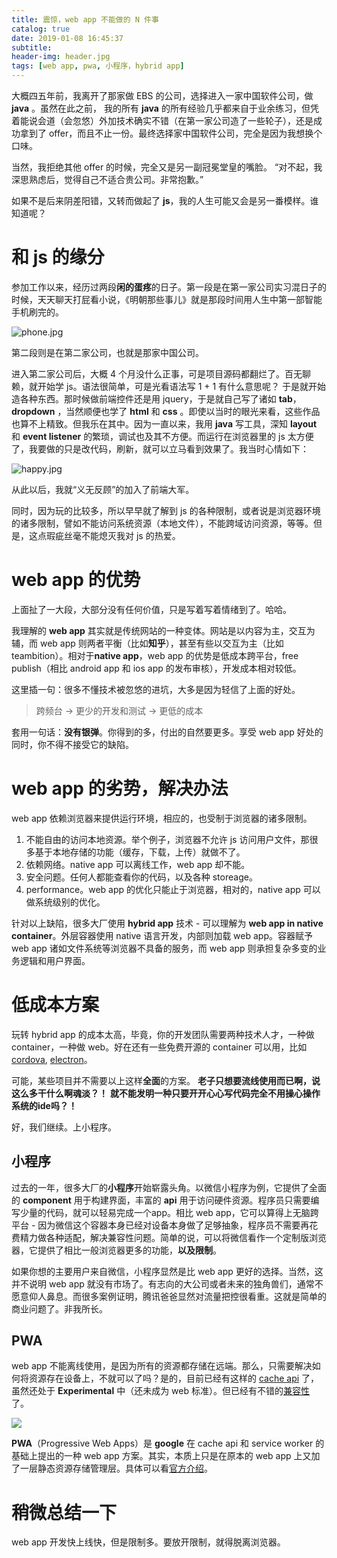 ```yaml
---
title: 震惊，web app 不能做的 N 件事
catalog: true
date: 2019-01-08 16:45:37
subtitle:
header-img: header.jpg
tags: [web app, pwa, 小程序，hybrid app]
---
```

大概四五年前，我离开了那家做 EBS 的公司，选择进入一家中国软件公司，做 **java** 。虽然在此之前， 我的所有 **java** 的所有经验几乎都来自于业余练习，但凭着能说会道（会忽悠）外加技术确实不错（在第一家公司造了一些轮子），还是成功拿到了 offer，而且不止一份。最终选择家中国软件公司，完全是因为我想换个口味。

当然，我拒绝其他 offer 的时候，完全又是另一副冠冕堂皇的嘴脸。
“对不起，我深思熟虑后，觉得自己不适合贵公司。非常抱歉。”

如果不是后来阴差阳错，又转而做起了 **js**，我的人生可能又会是另一番模样。谁知道呢？

# 和 js 的缘分

参加工作以来，经历过两段**闲的蛋疼**的日子。第一段是在第一家公司实习混日子的时候，天天聊天打屁看小说，《明朝那些事儿》就是那段时间用人生中第一部智能手机刷完的。

![phone.jpg](samsung-galaxy-mini-s5570.jpg)

第二段则是在第二家公司，也就是那家中国公司。

进入第二家公司后，大概 4 个月没什么正事，可是项目源码都翻烂了。百无聊赖，就开始学 js。语法很简单，可是光看语法写 1 + 1 有什么意思呢？ 于是就开始造各种东西。那时候做前端控件还是用 jquery，于是就自己写了诸如 **tab**，**dropdown** ，当然顺便也学了 **html** 和 **css** 。即使以当时的眼光来看，这些作品也算不上精致。但我乐在其中。因为一直以来，我用 **java** 写工具，深知 **layout** 和 **event listener** 的繁琐，调试也及其不方便。而运行在浏览器里的 js 太方便了，我要做的只是改代码，刷新，就可以立马看到效果了。我当时心情如下：

![happy.jpg](s-b-vonlanthen-546859-unsplash.jpg)

从此以后，我就“义无反顾”的加入了前端大军。

同时，因为玩的比较多，所以早早就了解到 js 的各种限制，或者说是浏览器环境的诸多限制，譬如不能访问系统资源（本地文件），不能跨域访问资源，等等。但是，这点瑕疵丝毫不能熄灭我对 js 的热爱。

# web app 的优势
上面扯了一大段，大部分没有任何价值，只是写着写着情绪到了。哈哈。

我理解的 **web app** 其实就是传统网站的一种变体。网站是以内容为主，交互为辅，而 web app 则两者平衡（比如**知乎**），甚至有些以交互为主（比如 teambition）。相对于**native app**，web app 的优势是低成本跨平台，free publish（相比 android app 和 ios app 的发布审核），开发成本相对较低。

这里插一句：很多不懂技术被忽悠的进坑，大多是因为轻信了上面的好处。

> 跨频台 -> 更少的开发和测试 -> 更低的成本

套用一句话：**没有银弹**。你得到的多，付出的自然要更多。享受 web app 好处的同时，你不得不接受它的缺陷。

# web app 的劣势，解决办法

web app 依赖浏览器来提供运行环境，相应的，也受制于浏览器的诸多限制。

1. 不能自由的访问本地资源。举个例子，浏览器不允许 js 访问用户文件，那很多基于本地存储的功能（缓存，下载，上传）就做不了。
2. 依赖网络。native app 可以离线工作，web app 却不能。
3. 安全问题。任何人都能查看你的代码，以及各种 storeage。
4. performance。web app 的优化只能止于浏览器，相对的，native app 可以做系统级别的优化。

针对以上缺陷，很多大厂使用 **hybrid app** 技术 - 可以理解为 **web app in native container**。外层容器使用 native 语言开发，内部则加载 web app。容器赋予 web app 诸如文件系统等浏览器不具备的服务，而 web app 则承担复杂多变的业务逻辑和用户界面。

# 低成本方案
玩转 hybrid app 的成本太高，毕竟，你的开发团队需要两种技术人才，一种做 container，一种做 web。好在还有一些免费开源的 container 可以用，比如 [cordova](https://cordova.apache.org/), [electron](https://electronjs.org/)。

可能，某些项目并不需要以上这样**全面**的方案。
**老子只想要流线使用而已啊，说这么多干什么啊魂淡？！**
**就不能发明一种只要开开心心写代码完全不用操心操作系统的ide吗？！**

好，我们继续。上小程序。

## 小程序
过去的一年，很多大厂的**小程序**开始崭露头角。以微信小程序为例，它提供了全面的 **component** 用于构建界面，丰富的 **api** 用于访问硬件资源。程序员只需要编写少量的代码，就可以轻易完成一个app。相比 web app，它可以算得上无脑跨平台 - 因为微信这个容器本身已经对设备本身做了足够抽象，程序员不需要再花费精力做各种适配，解决兼容性问题。简单的说，可以将微信看作一个定制版浏览器，它提供了相比一般浏览器更多的功能，**以及限制**。

如果你想的主要用户来自微信，小程序显然是比 web app 更好的选择。当然，这并不说明 web app 就没有市场了。有志向的大公司或者未来的独角兽们，通常不愿意仰人鼻息。而很多案例证明，腾讯爸爸显然对流量把控很看重。这就是简单的商业问题了。非我所长。

## PWA
web app 不能离线使用，是因为所有的资源都存储在远端。那么，只需要解决如何将资源存在设备上，不就可以了吗？是的，目前已经有这样的 [cache api](https://developer.mozilla.org/en-US/docs/Web/API/Cache) 了，虽然还处于 **Experimental** 中（还未成为 web 标准）。但已经有不错的[兼容性](https://developer.mozilla.org/en-US/docs/Web/API/Cache#Browser_compatibility)了。

![](cache-api-browser-compatibility.PNG)

**PWA**（Progressive Web Apps）是 **google** 在 cache api 和 service worker 的基础上提出的一种 web app 方案。其实，本质上只是在原本的 web app 上又加了一层静态资源存储管理层。具体可以看[官方介绍](https://developers.google.com/web/progressive-web-apps/)。


# 稍微总结一下
web app 开发快上线快，但是限制多。要放开限制，就得脱离浏览器。







